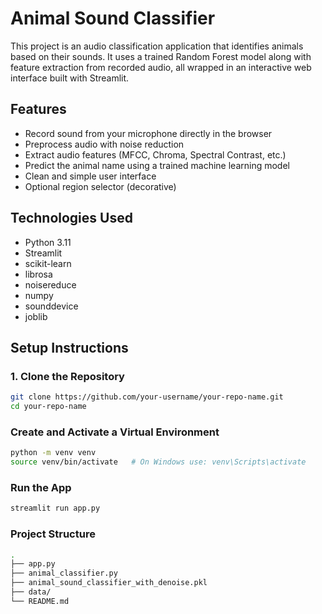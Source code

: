 # Animal Sound Classifier

This project is an audio classification application that identifies animals based on their sounds. It uses a trained Random Forest model along with feature extraction from recorded audio, all wrapped in an interactive web interface built with Streamlit.

## Features

- Record sound from your microphone directly in the browser
- Preprocess audio with noise reduction
- Extract audio features (MFCC, Chroma, Spectral Contrast, etc.)
- Predict the animal name using a trained machine learning model
- Clean and simple user interface
- Optional region selector (decorative)

## Technologies Used

- Python 3.11
- Streamlit
- scikit-learn
- librosa
- noisereduce
- numpy
- sounddevice
- joblib

## Setup Instructions

### 1. Clone the Repository

```bash
git clone https://github.com/your-username/your-repo-name.git
cd your-repo-name
```

### Create and Activate a Virtual Environment
```bash
python -m venv venv
source venv/bin/activate   # On Windows use: venv\Scripts\activate
```

### Run the App
```bash
streamlit run app.py
```

### Project Structure
```bash
.
├── app.py                       
├── animal_classifier.py        
├── animal_sound_classifier_with_denoise.pkl  
├── data/                      
└── README.md

```
